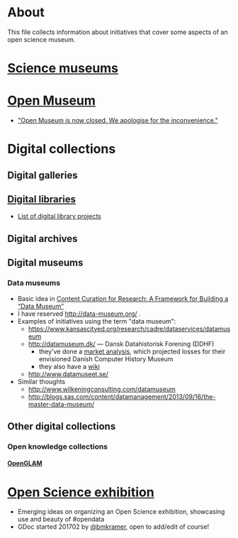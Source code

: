 # About

This file collects information about initiatives that cover some aspects of an open science museum.


# [Science museums](https://en.wikipedia.org/wiki/Science_museum)

# [Open Museum](http://www.openmuseum.org/)

- ["Open Museum is now closed. We apologise for the inconvenience."](https://web.archive.org/web/20170216220305/http://www.openmuseum.org/)

# Digital collections

## Digital galleries

## [Digital libraries](https://en.wikipedia.org/wiki/Digital_library)

- [List of digital library projects](https://en.wikipedia.org/wiki/List_of_digital_library_projects)

## Digital archives

## Digital museums

### Data museums
* Basic idea in [Content Curation for Research: A Framework for Building a “Data Museum”](https://doi.org/10.2218/ijdc.v10i2.355)
* I have reserved http://data-museum.org/ .
* Examples of initiatives using the term "data museum":
  - https://www.kansascityed.org/research/cadre/dataservices/datamuseum 
  - http://datamuseum.dk/ &mdash; Dansk Datahistorisk Forening (DDHF)
    - they've done a [market analysis](http://datamuseum.dk/foreningen/dansk-datamuseum/), which projected losses for their envisioned Danish Computer History Museum
    - they also have a [wiki](http://datamuseum.dk/wiki/Forside)
  - http://www.datamuseet.se/ 
* Similar thoughts
  - http://www.wilkeningconsulting.com/datamuseum 
  - http://blogs.sas.com/content/datamanagement/2013/09/16/the-master-data-museum/ 

## Other digital collections

### Open knowledge collections

#### [OpenGLAM](https://openglam.org/)

# [Open Science exhibition](https://docs.google.com/document/d/16lbODAFmHeeHLUeHWO9fG96elKlR8uGHEqQKvh2ktzA/edit#)

- Emerging ideas on organizing an Open Science exhibition, showcasing use and beauty of #opendata
- GDoc started 201702 by [@bmkramer](https://github.com/bmkramer), open to add/edit of course!

